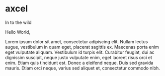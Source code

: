 # axcel
In to the wild

Hello World, 

Lorem ipsum dolor sit amet, consectetur adipiscing elit. Nullam lectus augue, vestibulum in quam eget, placerat sagittis ex. Maecenas porta enim eget vulputate aliquam. Vestibulum id turpis elit. Curabitur feugiat, dui ac dignissim suscipit, neque justo vulputate enim, eget laoreet risus orci et enim. Etiam quis tincidunt est. Donec a eleifend neque. Duis sed gravida mauris. Etiam orci neque, varius sed aliquet et, consectetur commodo nibh.
